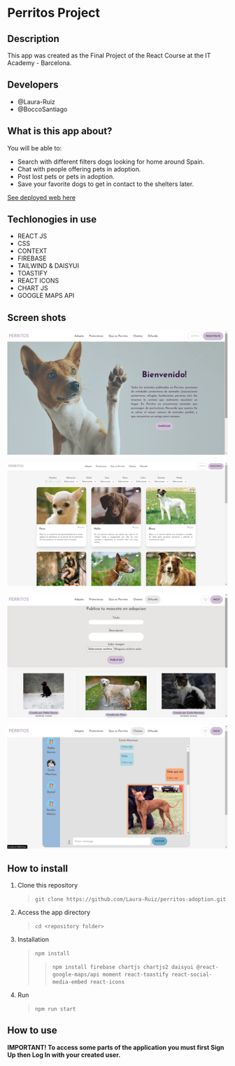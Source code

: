 # Perritos Project
## Description
This app was created as the Final Project of the React Course at the IT Academy - Barcelona.

## Developers
- @Laura-Ruiz
- @BoccoSantiago


## What is this app about? 

You will be able to: 
- Search with different filters dogs looking for home around Spain.
- Chat with people offering pets in adoption.
- Post lost pets or pets in adoption.
- Save your favorite dogs to get in contact to the shelters later.


[See deployed web here](https://BoccoSantiago.github.io/Perritos/)

## Techlonogies in use

- REACT JS
- CSS
- CONTEXT
- FIREBASE
- TAILWIND & DAISYUI
- TOASTIFY
- REACT ICONS 
- CHART JS
- GOOGLE MAPS API


## Screen shots

![landingpage](./src/Assets/img/screenshots/landingpage.jpg)

![search](./src/Assets/img/screenshots/search.jpg)

![posts](./src/Assets/img/screenshots/posts.jpg)

![chat](./src/Assets/img/screenshots/chat.jpg)

## How to install
1. Clone this repository 
    > `git clone https://github.com/Laura-Ruiz/perritos-adoption.git`
2. Access the app directory
    > `cd <repository folder>`
4. Installation 
    >`npm install`
    >>`npm install firebase chartjs chartjs2 daisyui @react-google-maps/api moment react-toastify react-social-media-embed react-icons`
5. Run
    >`npm run start`
## How to use
**IMPORTANT! To access some parts of the application you must first Sign Up then Log In with your created user.**

